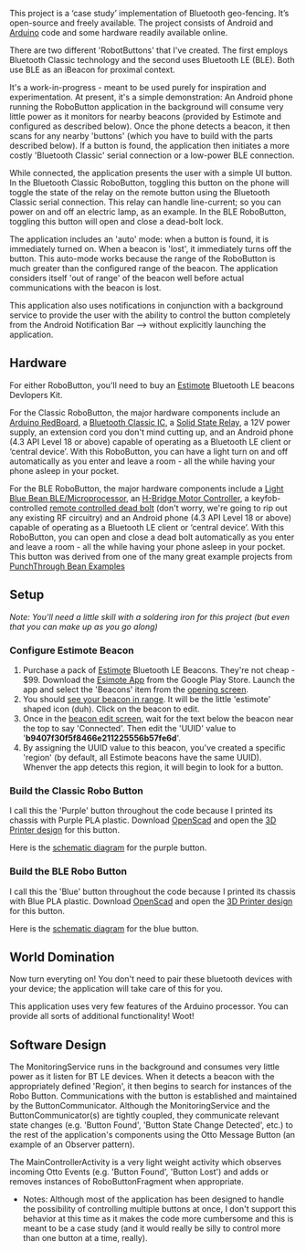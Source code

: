 This project is a ‘case study’ implementation of Bluetooth geo-fencing.  It’s open-source and freely available.  The project consists of Android and [Arduino](http://en.wikipedia.org/wiki/Arduino) code and some hardware readily available online.  

There are two different 'RobotButtons' that I've created.  The first employs Bluetooth Classic technology and the second uses Bluetooth LE (BLE).  Both use BLE as an iBeacon for proximal context.

It's a work-in-progress - meant to be used purely for inspiration and experimentation.  At present, it's a simple demonstration:  An Android phone running the RoboButton application in the background will consume very little power as it monitors for nearby beacons (provided by Estimote and configured as described below).
Once the phone detects a beacon, it then scans for any nearby 'buttons' (which you have to build with the parts described below).  If a button is found, the application then initiates a more costly 'Bluetooth Classic' serial connection or a low-power BLE connection.

While connected, the application presents the user with a simple UI button.  In the Bluetooth Classic RoboButton, toggling this button on the phone will toggle the state of the relay on the remote button using the Bluetooth Classic serial connection.  This relay can handle line-current; so you can power on and off an electric lamp, as an example.  In the BLE RoboButton, toggling this button will open and close a dead-bolt lock.

The application includes an 'auto' mode:  when a button is found, it is immediately turned on.  When a beacon is 'lost', it immediately turns off the button.  This auto-mode works because the range of the RoboButton is much greater than the configured range of the beacon.  The application considers itself 'out of range' of the beacon well before actual communications with the beacon is lost.

This application also uses notifications in conjunction with a background service to provide the user with the ability to control the button completely from the Android Notification Bar --> without explicitly launching the application.

## Hardware

For either RoboButton, you'll need to buy an [Estimote](http://estimote.com/) Bluetooth LE beacons Devlopers Kit.

For the Classic RoboButton, the major hardware components include an [Arduino RedBoard](https://www.sparkfun.com/products/12757), a [Bluetooth Classic IC](https://www.sparkfun.com/products/12576), a [Solid State Relay](https://www.sparkfun.com/products/10684), a 12V power supply, an extension cord you don't mind cutting up, and an Android phone (4.3 API Level 18 or above) capable of operating as a Bluetooth LE client or ‘central device’.  With this RoboButton, you can have a light turn on and off automatically as you enter and leave a room - all the while having your phone asleep in your pocket.

For the BLE RoboButton, the major hardware components include a [Light Blue Bean BLE/Microprocessor](http://punchthrough.myshopify.com/products/bean), an [H-Bridge Motor Controller](https://www.sparkfun.com/products/9457), a keyfob-controlled [remote controlled dead bolt](http://www.amazon.com/gp/product/B000FBU2KW/ref=oh_aui_detailpage_o01_s00?ie=UTF8&psc=1) (don't worry, we're going to rip out any existing RF circuitry) and an Android phone (4.3 API Level 18 or above) capable of operating as a Bluetooth LE client or ‘central device’.  With this RoboButton, you can open and close a dead bolt automatically as you enter and leave a room - all the while having your phone asleep in your pocket.  This button was derived from one of the many great example projects from [PunchThrough Bean Examples](https://punchthrough.com/bean/examples/)



## Setup

*Note: You'll need a little skill with a soldering iron for this project (but even that you can make up as you go along)*

### Configure Estimote Beacon

1. Purchase a pack of [Estimote](http://estimote.com/) Bluetooth LE Beacons.  They're not cheap - $99.  Download the [Esimote App](https://play.google.com/store/apps/details?id=com.estimote.apps.main&hl=en) from the Google Play Store.  Launch the app and select the 'Beacons' item from the [opening screen](https://drive.google.com/file/d/0BxujY_Gv8MOgb0kxMlFWdHN6RU0/view?usp=sharing).
2. You should [see your beacon in range](https://drive.google.com/file/d/0BxujY_Gv8MOgVzc4a1dac3diZzg/view?usp=sharing).  It will be the little 'estimote' shaped icon (duh).  Click on the beacon to edit.
3. Once in the [beacon edit screen](https://drive.google.com/file/d/0BxujY_Gv8MOgOHotMTU0NVB4U0E/view?usp=sharing), wait for the text below the beacon near the top to say 'Connected'.  Then edit the 'UUID' value to '**b9407f30f5f8466e211225556b57fe6d**'.
4. By assigning the UUID value to this beacon, you've created a specific 'region' (by default, all Estimote beacons have the same UUID).  Whenver the app detects this region, it will begin to look for a button.

### Build the Classic Robo Button

I call this the 'Purple' button throughout the code because I printed its chassis with Purple PLA plastic.  Download [OpenScad](http://www.openscad.org/) and open the [3D Printer design](media/purpleButtonChassis.scad) for this button.

Here is the [schematic diagram](media/purpleButtonSchematic.pdf) for the purple button.


### Build the BLE Robo Button


I call this the 'Blue' button throughout the code because I printed its chassis with Blue PLA plastic.  Download [OpenScad](http://www.openscad.org/) and open the [3D Printer design](media/blueButtonChassis.scad) for this button.

Here is the [schematic diagram](media/blueButtonSchematic.png) for the blue button.



## World Domination 

Now turn everyting on!  You don't need to pair these bluetooth devices with your device; the application will take care of this for you.

This application uses very few features of the Arduino processor.  You can provide all sorts of additional functionality! Woot!

## Software Design

The MonitoringService runs in the background and consumes very little power as it listen for BT LE devices.  When it detects a beacon with the appropriately defined 'Region', it then begins to search for instances of the Robo Button.  Communications with the button is established and maintained by the ButtonCommunicator.  Although the MonitoringService and the ButtonCommunicator(s) are tightly coupled, they communicate relevant state changes (e.g. 'Button Found', 'Button State Change Detected', etc.) to the rest of the application's components using the Otto Message Button (an example of an Observer pattern).

The MainControllerActivity is a very light weight activity which observes incoming Otto Events (e.g. 'Button Found', 'Button Lost') and adds or removes instances of RoboButtonFragment when appropriate.

* Notes:  Although most of the application has been designed to handle the possibility of controlling multiple buttons at once, I don't support this behavior at this time as it makes the code more cumbersome and this is meant to be a case study (and it would really be silly to control more than one button at a time, really).

